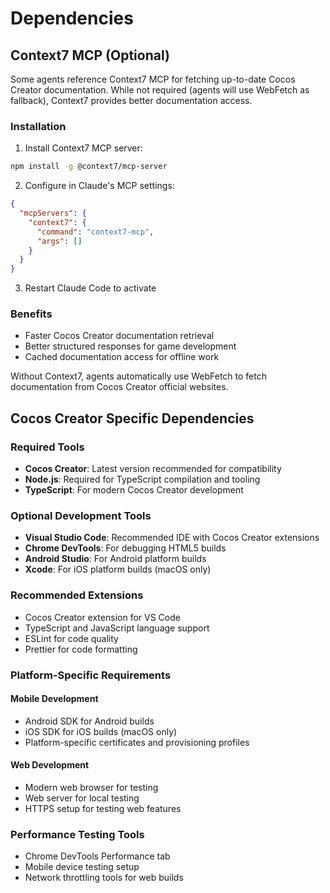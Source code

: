 # Dependencies

## Context7 MCP (Optional)

Some agents reference Context7 MCP for fetching up-to-date Cocos Creator documentation. While not required (agents will use WebFetch as fallback), Context7 provides better documentation access.

### Installation

1. Install Context7 MCP server:
```bash
npm install -g @context7/mcp-server
```

2. Configure in Claude's MCP settings:
```json
{
  "mcpServers": {
    "context7": {
      "command": "context7-mcp",
      "args": []
    }
  }
}
```

3. Restart Claude Code to activate

### Benefits
- Faster Cocos Creator documentation retrieval
- Better structured responses for game development
- Cached documentation access for offline work

Without Context7, agents automatically use WebFetch to fetch documentation from Cocos Creator official websites.

## Cocos Creator Specific Dependencies

### Required Tools
- **Cocos Creator**: Latest version recommended for compatibility
- **Node.js**: Required for TypeScript compilation and tooling
- **TypeScript**: For modern Cocos Creator development

### Optional Development Tools
- **Visual Studio Code**: Recommended IDE with Cocos Creator extensions
- **Chrome DevTools**: For debugging HTML5 builds
- **Android Studio**: For Android platform builds
- **Xcode**: For iOS platform builds (macOS only)

### Recommended Extensions
- Cocos Creator extension for VS Code
- TypeScript and JavaScript language support
- ESLint for code quality
- Prettier for code formatting

### Platform-Specific Requirements

#### Mobile Development
- Android SDK for Android builds
- iOS SDK for iOS builds (macOS only)
- Platform-specific certificates and provisioning profiles

#### Web Development
- Modern web browser for testing
- Web server for local testing
- HTTPS setup for testing web features

### Performance Testing Tools
- Chrome DevTools Performance tab
- Mobile device testing setup
- Network throttling tools for web builds
